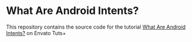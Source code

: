 # What Are Android Intents?

This repository contains the source code for the tutorial [What Are Android Intents?](http://code.tutsplus.com/tutorials/what-are-android-intents--cms-29335) on Envato Tuts+
